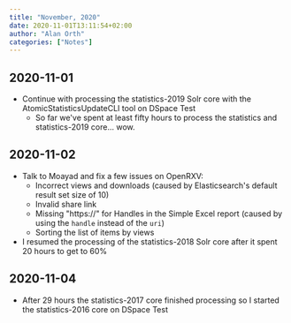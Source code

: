 ```yaml
---
title: "November, 2020"
date: 2020-11-01T13:11:54+02:00
author: "Alan Orth"
categories: ["Notes"]
---
```


## 2020-11-01

- Continue with processing the statistics-2019 Solr core with the AtomicStatisticsUpdateCLI tool on DSpace Test
  - So far we've spent at least fifty hours to process the statistics and statistics-2019 core... wow.

<!--more-->

## 2020-11-02

- Talk to Moayad and fix a few issues on OpenRXV:
  - Incorrect views and downloads (caused by Elasticsearch's default result set size of 10)
  - Invalid share link
  - Missing "https://" for Handles in the Simple Excel report (caused by using the `handle` instead of the `uri`)
  - Sorting the list of items by views
- I resumed the processing of the statistics-2018 Solr core after it spent 20 hours to get to 60%

## 2020-11-04

- After 29 hours the statistics-2017 core finished processing so I started the statistics-2016 core on DSpace Test

<!-- vim: set sw=2 ts=2: -->
